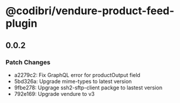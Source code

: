 # @codibri/vendure-product-feed-plugin

## 0.0.2

### Patch Changes

- a2279c2: Fix GraphQL error for productOutput field
- 5bd326a: Upgrade mime-types to latest version
- 9fbe278: Upgrage ssh2-sftp-client packge to lastest version
- 792e169: Upgrade vendure to v3
